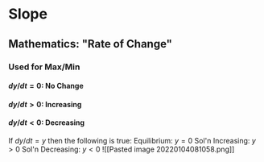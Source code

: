 # Slope
## Mathematics: "Rate of Change"
### Used for Max/Min
#### $dy/dt = 0$: No Change
#### $dy/dt > 0$: Increasing
#### $dy/dt < 0$: Decreasing
If $dy/dt = y$ then the following is true:
Equilibrium: $y = 0$
Sol'n Increasing: $y > 0$
Sol'n Decreasing: $y < 0$
![[Pasted image 20220104081058.png]]